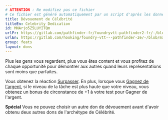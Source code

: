 ```yaml
---
# ATTENTION : Ne modifiez pas ce fichier
# Ce fichier est généré automatiquement par un script d'après les données du module Foundry VTT officiel et de sa traduction
title: Dévouement de Célébrité
titleEn: Celebrity Dedication
id: MNArjo5Z5LUYITQm
urlFr: https://gitlab.com/pathfinder-fr/foundryvtt-pathfinder2-fr/-/blob/master/data/feats/MNArjo5Z5LUYITQm.htm
urlEn: https://gitlab.com/hooking/foundry-vtt---pathfinder-2e/-/blob/master/packs/data/feats.db/celebrity-dedication.json
group: feats
layout: dons
---
```

Plus les gens vous regardent, plus vous êtes content et vous profitez de chaque opportunité pour démontrer aux autres quand leurs représentations sont moins que parfaites.

Vous obtenez la réaction [Surpasser](../actions/surpasser.md). En plus, lorsque vous [Gagnez de l'argent](../actions/gagner-de-l-argent.md), si le niveau de la tâche est plus haute que votre niveau, vous obtenez un bonus de circonstance de +1 à votre test pour Gagner de l'argent.

**Spécial** Vous ne pouvez choisir un autre don de dévouement avant d'avoir obtenu deux autres dons de l'archétype de Célébrité.


